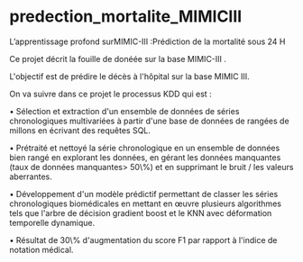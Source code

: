 # predection_mortalite_MIMICIII
<p>L’apprentissage profond surMIMIC-III :Prédiction de la mortalité sous 24 H<p>


<p>Ce projet décrit la fouille de donéée sur la base  MIMIC-III .<p>
<p>L'objectif est de prédire le décès à l'hôpital sur la base MIMIC III.<p>
<p>On va suivre dans ce projet le processus KDD qui est :<p>
   <p> • Sélection et extraction d'un ensemble de données de séries chronologiques multivariées à partir d'une base de données de rangées de millons en écrivant des requêtes SQL.<p>
    <p>• Prétraité et nettoyé la série chronologique en un ensemble de données bien rangé en explorant les données, en gérant les données manquantes (taux de données manquantes> 50\%) et en supprimant le bruit / les valeurs aberrantes.<p>
  <p>  • Développement d'un modèle prédictif permettant de classer les séries chronologiques biomédicales en mettant en œuvre plusieurs algorithmes tels que l'arbre de décision gradient boost et le KNN avec déformation temporelle dynamique.<p>
   <p> • Résultat de 30\% d'augmentation du score F1 par rapport à l'indice de notation médical.<p>
 
